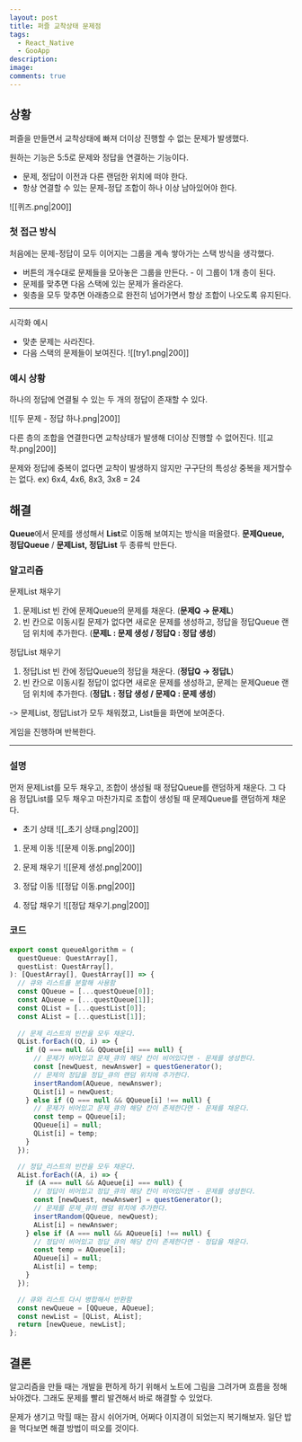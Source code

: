 ```yaml
---
layout: post
title: 퍼즐 교착상태 문제점
tags:
  - React_Native
  - GooApp
description: 
image: 
comments: true
---
```



## 상황


퍼즐을 만들면서 교착상태에 빠져 더이상 진행할 수 없는 문제가 발생했다.

원하는 기능은 5:5로 문제와 정답을 연결하는 기능이다.
- 문제, 정답이 이전과 다른 랜덤한 위치에 떠야 한다.
- 항상 연결할 수 있는 문제-정답 조합이 하나 이상 남아있어야 한다.
 
![[퀴즈.png|200]]

### 첫 접근 방식

처음에는 문제-정답이 모두 이어지는 그룹을 계속 쌓아가는 스택 방식을 생각했다.
- 버튼의 개수대로 문제들을 모아놓은 그룹을 만든다. - 이 그룹이 1개 층이 된다.
- 문제를 맞추면 다음 스택에 있는 문제가 올라온다.
- 윗층을 모두 맞추면 아래층으로 완전히 넘어가면서 항상 조합이 나오도록 유지된다.

---

시각화 예시
- 맞춘 문제는 사라진다.
- 다음 스택의 문제들이 보여진다.
![[try1.png|200]]


### 예시 상황

하나의 정답에 연결될 수 있는 두 개의 정답이 존재할 수 있다.

![[두 문제 - 정답 하나.png|200]]

다른 층의 조합을 연결한다면 교착상태가 발생해 더이상 진행할 수 없어진다.
![[교착.png|200]]



문제와 정답에 중복이 없다면 교착이 발생하지 않지만 구구단의 특성상 중복을 제거할수는 없다.
ex) 6x4, 4x6, 8x3, 3x8 = 24


## 해결

**Queue**에서 문제를 생성해서 **List**로 이동해 보여지는 방식을 떠올렸다.
**문제Queue, 정답Queue** / **문제List, 정답List** 두 종류씩 만든다.

### 알고리즘

문제List 채우기
1. 문제List 빈 칸에 문제Queue의 문제를 채운다. (**문제Q -> 문제L**)
2. 빈 칸으로 이동시킬 문제가 없다면 새로운 문제를 생성하고, 정답을 정답Queue 랜덤 위치에 추가한다.
   (**문제L : 문제 생성 / 정답Q : 정답 생성**)

정답List 채우기
1. 정답List 빈 칸에 정답Queue의 정답을 채운다. (**정답Q -> 정답L**)
2. 빈 칸으로 이동시킬 정답이 없다면 새로운 문제를 생성하고, 문제는 문제Queue 랜덤 위치에 추가한다.
   (**정답L : 정답 생성 / 문제Q : 문제 생성**)

-> 문제List, 정답List가 모두 채워졌고, List들을 화면에 보여준다.

게임을 진행하며 반복한다.


---

### 설명

먼저 문제List를 모두 채우고, 조합이 생성될 때 정답Queue를 랜덤하게 채운다.
그 다음 정답List를 모두 채우고 마찬가지로 조합이 생성될 때 문제Queue를 랜덤하게 채운다.


- 초기 상태
![[_초기 상태.png|200]]

1. 문제 이동
![[문제 이동.png|200]]

2. 문제 채우기
![[문제 생성.png|200]]

3. 정답 이동
![[정답 이동.png|200]]

4. 정답 채우기
![[정답 채우기.png|200]]


### 코드

``` ts
export const queueAlgorithm = (
  questQueue: QuestArray[],
  questList: QuestArray[],
): [QuestArray[], QuestArray[]] => {
  // 큐와 리스트를 분할해 사용함
  const QQueue = [...questQueue[0]];
  const AQueue = [...questQueue[1]];
  const QList = [...questList[0]];
  const AList = [...questList[1]];
  
  // 문제_리스트의 빈칸을 모두 채운다.
  QList.forEach((Q, i) => {
    if (Q === null && QQueue[i] === null) {
      // 문제가 비어있고 문제_큐의 해당 칸이 비어있다면 - 문제를 생성한다.
      const [newQuest, newAnswer] = questGenerator();
      // 문제의 정답을 정답_큐의 랜덤 위치에 추가한다.
      insertRandom(AQueue, newAnswer);
      QList[i] = newQuest;
    } else if (Q === null && QQueue[i] !== null) {
      // 문제가 비어있고 문제_큐의 해당 칸이 존제한다면 - 문제를 채운다.
      const temp = QQueue[i];
      QQueue[i] = null;
      QList[i] = temp;
    }
  });

  // 정답_리스트의 빈칸을 모두 채운다.
  AList.forEach((A, i) => {
    if (A === null && AQueue[i] === null) {
      // 정답이 비어있고 정답_큐의 해당 칸이 비어있다면 - 문제를 생성한다.
      const [newQuest, newAnswer] = questGenerator();
      // 문제를 문제_큐의 랜덤 위치에 추가한다.
      insertRandom(QQueue, newQuest);
      AList[i] = newAnswer;
    } else if (A === null && AQueue[i] !== null) {
      // 정답이 비어있고 정답_큐의 해당 칸이 존제한다면 - 정답을 채운다.
      const temp = AQueue[i];
      AQueue[i] = null;
      AList[i] = temp;
    }
  });

  // 큐와 리스트 다시 병합해서 반환함
  const newQueue = [QQueue, AQueue];
  const newList = [QList, AList];
  return [newQueue, newList];
};
```


## 결론

알고리즘을 만들 때는 개발을 편하게 하기 위해서 노트에 그림을 그려가며 흐름을 정해놔야겠다.
그래도 문제를 빨리 발견해서 바로 해결할 수 있었다.

문제가 생기고 막힐 때는 잠시 쉬어가며, 어쩌다 이지경이 되었는지 복기해보자.
일단 밥을 먹다보면 해결 방법이 떠오를 것이다.